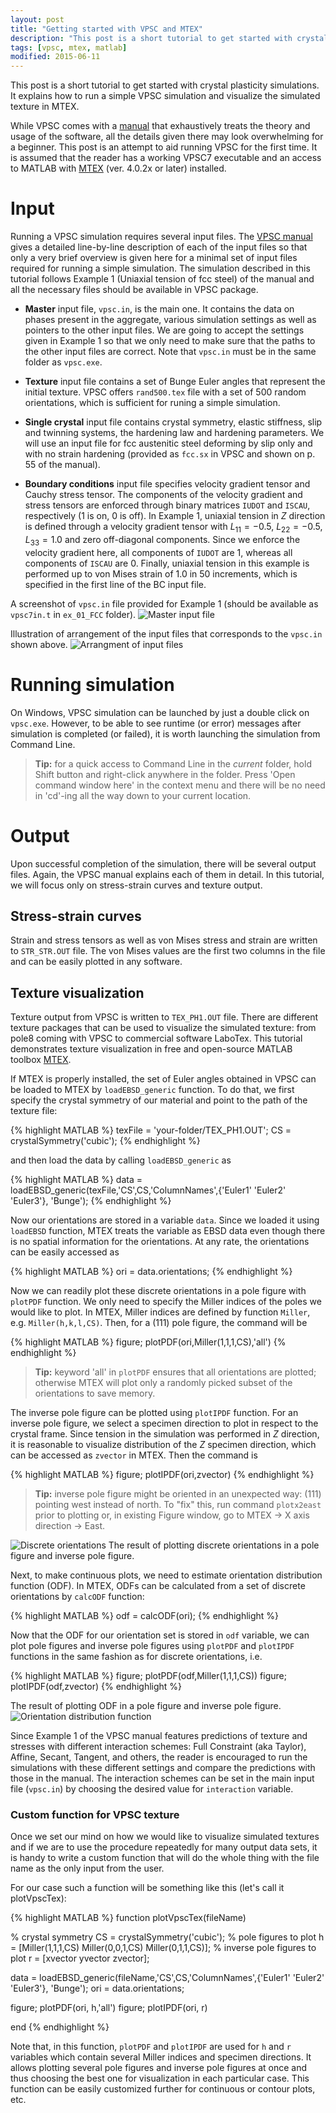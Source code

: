 ```yaml
---
layout: post
title: "Getting started with VPSC and MTEX"
description: "This post is a short tutorial to get started with crystal plasticity simulations. It explains how to run a simple VPSC simulation and visualize the simulated texture in MTEX."
tags: [vpsc, mtex, matlab]
modified: 2015-06-11
---
```


This post is a short tutorial to get started with crystal plasticity simulations. It explains how to run a simple VPSC simulation and visualize the simulated texture in MTEX.

While VPSC comes with a [manual](http://public.lanl.gov/lebenso/VPSC7c_manual.pdf) that exhaustively treats the theory and usage of the software, all the details given there may look overwhelming for a beginner. This post is an attempt to aid running VPSC for the first time. It is assumed that the reader has a working VPSC7 executable and an access to MATLAB with [MTEX](http://mtex-toolbox.github.io/) (ver. 4.0.2x or later) installed.

# Input

Running a VPSC simulation requires several input files. The [VPSC manual](http://public.lanl.gov/lebenso/VPSC7c_manual.pdf) gives a detailed line-by-line description of each of the input files so that only a very brief overview is given here for a minimal set of input files required for running a simple simulation. The simulation described in this tutorial follows Example 1 (Uniaxial tension of fcc steel) of the manual and all the necessary files should be available in VPSC package.

- **Master** input file, `vpsc.in`, is the main one. It contains the data on phases present in the aggregate, various simulation settings as well as pointers to the other input files. We are going to accept the settings given in Example 1 so that we only need to make sure that the paths to the other input files are correct. Note that `vpsc.in` must be in the same folder as `vpsc.exe`.

- **Texture** input file contains a set of Bunge Euler angles that represent the initial texture. VPSC offers `rand500.tex` file with a set of 500 random orientations, which is sufficient for runing a simple simulation.

- **Single crystal** input file contains crystal symmetry, elastic stiffness, slip and twinning systems, the hardening law and hardening parameters. We will use an input file for fcc austenitic steel deforming by slip only and with no strain hardening (provided as `fcc.sx` in VPSC and shown on p. 55 of the manual).

- **Boundary conditions** input file specifies velocity gradient tensor and Cauchy stress tensor. The components of the velocity gradient and stress tensors are enforced through binary matrices `IUDOT` and `ISCAU`, respectively (1 is on, 0 is off). In Example 1, uniaxial tension in $Z$ direction is defined through a velocity gradient tensor with $L_{11} = -0.5$, $L_{22} = -0.5$, $L_{33} = 1.0$ and zero off-diagonal components. Since we enforce the velocity gradient here, all components of `IUDOT` are 1, whereas all components of `ISCAU` are 0. Finally, uniaxial tension in this example is performed up to von Mises strain of 1.0 in 50 increments, which is specified in the first line of the BC input file.

A screenshot of `vpsc.in` file provided for Example 1 (should be available as `vpsc7in.t` in `ex_01_FCC` folder).
![Master input file](https://farm1.staticflickr.com/319/19405629650_79f685b257_o_d.png)

Illustration of arrangement of the input files that corresponds to the `vpsc.in` shown above.
![Arrangment of input files](https://farm1.staticflickr.com/264/18971038634_5cbcb514ef_o_d.png)

# Running simulation

On Windows, VPSC simulation can be launched by just a double click on `vpsc.exe`. However, to be able to see runtime (or error) messages after simulation is completed (or failed), it is worth launching the simulation from Command Line.

> **Tip:** for a quick access to Command Line in the _current_ folder, hold Shift button and right-click anywhere in the folder. Press 'Open command window here' in the context menu and there will be no need in 'cd'-ing all the way down to your current location.

# Output

Upon successful completion of the simulation, there will be several output files. Again, the VPSC manual explains each of them in detail. In this tutorial, we will focus only on stress-strain curves and texture output.

## Stress-strain curves

Strain and stress tensors as well as von Mises stress and strain are written to `STR_STR.OUT` file. The von Mises values are the first two columns in the file and can be easily plotted in any software.

## Texture visualization

Texture output from VPSC is written to `TEX_PH1.OUT` file. There are different texture packages that can be used to visualize the simulated texture: from pole8 coming with VPSC to commercial software LaboTex.
This tutorial demonstrates texture visualization in free and open-source MATLAB toolbox [MTEX](http://mtex-toolbox.github.io/).

If MTEX is properly installed, the set of Euler angles obtained in VPSC can be loaded to MTEX by `loadEBSD_generic` function. To do that, we first specify the crystal symmetry of our material and point to the path of the texture file:

{% highlight MATLAB %}
texFile = 'your-folder/TEX_PH1.OUT';
CS = crystalSymmetry('cubic');
{% endhighlight %}

and then load the data by calling `loadEBSD_generic` as

{% highlight MATLAB %}
data = loadEBSD_generic(texFile,'CS',CS,'ColumnNames',{'Euler1' 'Euler2' 'Euler3'}, 'Bunge');
{% endhighlight %}

Now our orientations are stored in a variable `data`. Since we loaded it using `loadEBSD` function, MTEX treats the variable as EBSD data even though there is no spatial information for the orientations. At any rate, the orientations can be easily accessed as

{% highlight MATLAB %}
ori = data.orientations;
{% endhighlight %}

Now we can readily plot these discrete orientations in a pole figure with `plotPDF` function. We only need to specify the Miller indices of the poles we would like to plot. In MTEX, Miller indices are defined by function `Miller`, e.g. `Miller(h,k,l,CS)`. Then, for a (111) pole figure, the command will be

{% highlight MATLAB %}
figure; plotPDF(ori,Miller(1,1,1,CS),'all')
{% endhighlight %}

> **Tip:** keyword 'all' in `plotPDF` ensures that all orientations are plotted; otherwise MTEX will plot only a randomly picked subset of the orientations to save memory.

The inverse pole figure can be plotted using `plotIPDF` function. For an inverse pole figure, we select a specimen direction to plot in respect to the crystal frame. Since tension in the simulation was performed in $Z$ direction, it is reasonable to visualize distribution of the $Z$ specimen direction, which can be accessed as `zvector` in MTEX. Then the command is

{% highlight MATLAB %}
figure; plotIPDF(ori,zvector)
{% endhighlight %}

> **Tip:** inverse pole figure might be oriented in an unexpected way: (111) pointing west instead of north. To "fix" this, run command `plotx2east` prior to plotting or, in existing Figure window, go to MTEX -> X axis direction -> East.

![Discrete orientations](https://farm4.staticflickr.com/3831/19586693292_1d52d6bcf4_o_d.png)
The result of plotting discrete orientations in a pole figure and inverse pole figure.

Next, to make continuous plots, we need to estimate orientation distribution function (ODF). In MTEX, ODFs can be calculated from a set of discrete orientations by `calcODF` function:

{% highlight MATLAB %}
odf = calcODF(ori);
{% endhighlight %}

Now that the ODF for our orientation set is stored in `odf` variable, we can plot pole figures and inverse pole figures using `plotPDF` and `plotIPDF` functions in the same fashion as for discrete orientations, i.e.

{% highlight MATLAB %}
figure; plotPDF(odf,Miller(1,1,1,CS))
figure; plotIPDF(odf,zvector)
{% endhighlight %}

The result of plotting ODF in a pole figure and inverse pole figure.
![Orientation distribution function](https://farm4.staticflickr.com/3678/19405629990_3c57394a4b_o_d.png)

Since Example 1 of the VPSC manual features predictions of texture and stresses with different interaction schemes: Full Constraint (aka Taylor), Affine, Secant, Tangent, and others, the reader is encouraged to run the simulations with these different settings and compare the predictions with those in the manual. The interaction schemes can be set in the main input file (`vpsc.in`) by choosing the desired value for `interaction` variable.

### Custom function for VPSC texture

Once we set our mind on how we would like to visualize simulated textures and if we are to use the procedure repeatedly for many output data sets, it is handy to write a custom function that will do the whole thing with the file name as the only input from the user.

For our case such a function will be something like this (let's call it plotVpscTex):

{% highlight MATLAB %}
function plotVpscTex(fileName)

% crystal symmetry
CS = crystalSymmetry('cubic');
% pole figures to plot
h = [Miller(1,1,1,CS) Miller(0,0,1,CS) Miller(0,1,1,CS)];
% inverse pole figures to plot
r = [xvector yvector zvector];

data = loadEBSD_generic(fileName,'CS',CS,'ColumnNames',{'Euler1' 'Euler2' 'Euler3'}, 'Bunge');
ori = data.orientations;

figure; plotPDF(ori, h,'all')
figure; plotIPDF(ori, r)

end
{% endhighlight %}

Note that, in this function, `plotPDF` and `plotIPDF` are used for `h` and `r` variables which contain several Miller indices and specimen directions. It allows plotting several pole figures and inverse pole figures at once and thus choosing the best one for visualization in each particular case. This function can be easily customized further for continuous or contour plots, etc.
